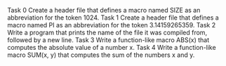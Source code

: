 Task 0 Create a header file that defines a macro named SIZE as an abbreviation for the token 1024.
Task 1 Create a header file that defines a macro named PI as an abbreviation for the token 3.14159265359.
Task 2 Write a program that prints the name of the file it was compiled from, followed by a new line.
Task 3 Write a function-like macro ABS(x) that computes the absolute value of a number x.
Task 4 Write a function-like macro SUM(x, y) that computes the sum of the numbers x and y.
